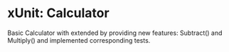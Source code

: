 <h1>xUnit: Calculator</h1>

<p>Basic Calculator with extended by providing new features: Subtract() and Multiply() and implemented corresponding tests. </p>
